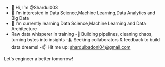 - 👋 Hi, I’m @Shardul003
- 👀 I’m interested in Data Science,Machine Learning,Data Analytics and Big Data
- 🌱 I’m currently learning Data Science,Machine Learning and Data Architecture
- Raw data whisperer in training
-🤖 Building pipelines, cleaning chaos, turning bytes into insights
-🫂 Seeking collaborators & feedback to build data dreams!
-📫 Hit me up: shardulbadoni04@gmail.com

Let's engineer a better tomorrow!
<!---
Shardul003/Shardul003 is a ✨ special ✨ repository because its `README.md` (this file) appears on your GitHub profile.
You can click the Preview link to take a look at your changes.
--->
